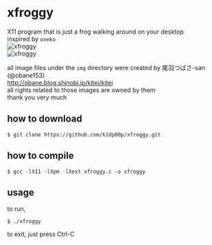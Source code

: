 # xfroggy
X11 program that is just a frog walking around on your desktop  
inspired by `oneko`  
![xfroggy](https://user-images.githubusercontent.com/123702892/230737704-4f04f385-6218-4605-8d92-83fbb5b41142.png)  
![xfroggy](https://user-images.githubusercontent.com/123702892/230739441-7b27037d-50bd-441d-b28d-e624d7b75ea3.gif)

all image files under the `img` directory were created by 尾羽つばさ-san (@obane153)  
http://obane.blog.shinobi.jp/kitei/kitei  
all rights related to those images are owned by them  
thank you very much

## how to download
```
$ git clone https://github.com/k1dp00p/xfroggy.git
```

## how to compile
```
$ gcc -lX11 -lXpm -lXext xfroggy.c -o xfroggy
```

## usage
to run,
```
$ ./xfroggy
```
to exit, just press Ctrl-C
